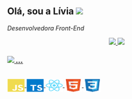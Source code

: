 <h2> Olá, sou a Lívia <img src="https://i.gifer.com/origin/55/55d401d158f728acc5027ec5b4e8bfbb_w200.webp" width="30"></h2>
<p><em>Desenvolvedora Front-End</p>

<div align="center">
  <a href="https://github.com/rafaballerini">
  <img height="180em" src="https://github-readme-stats.vercel.app/api?username=livia-oliveira&show_icons=true&theme=panda&include_all_commits=true&count_private=true"/>
   <img height="180em" src="https://github-readme-stats.vercel.app/api/top-langs/?username=livia-oliveira&layout=compact&langs_count=7&theme=panda"/>
</div>
  
  
  ### <img src="https://emojis.slackmojis.com/emojis/images/1621024394/39092/cat-roll.gif?1621024394" width="30"> ...
  <div style="display: inline_block"><br>
  <img align="center" alt="Livi-Js" height="30" width="40" src="https://raw.githubusercontent.com/devicons/devicon/master/icons/javascript/javascript-plain.svg">
  <img align="center" alt="Livi-Ts" height="30" width="40" src="https://raw.githubusercontent.com/devicons/devicon/master/icons/typescript/typescript-plain.svg">
  <img align="center" alt="Livi-React" height="30" width="40" src="https://raw.githubusercontent.com/devicons/devicon/master/icons/react/react-original.svg">
  <img align="center" alt="Livi-HTML" height="30" width="40" src="https://raw.githubusercontent.com/devicons/devicon/master/icons/html5/html5-original.svg">
  <img align="center" alt="Livi-CSS" height="30" width="40" src="https://raw.githubusercontent.com/devicons/devicon/master/icons/css3/css3-original.svg">
</div>



 
